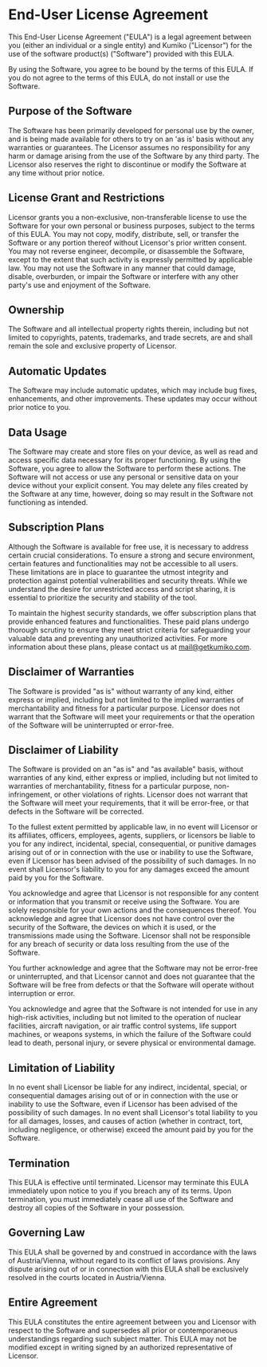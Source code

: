 # End-User License Agreement

This End-User License Agreement ("EULA") is a legal agreement between you (either an individual or a single entity) and Kumiko ("Licensor") for the use of the software product(s) ("Software") provided with this EULA.

By using the Software, you agree to be bound by the terms of this EULA. If you do not agree to the terms of this EULA, do not install or use the Software.

## Purpose of the Software

The Software has been primarily developed for personal use by the owner, and is being made available for others to try on an 'as is' basis without any warranties or guarantees. The Licensor assumes no responsibility for any harm or damage arising from the use of the Software by any third party. The Licensor also reserves the right to discontinue or modify the Software at any time without prior notice.

## License Grant and Restrictions

Licensor grants you a non-exclusive, non-transferable license to use the Software for your own personal or business purposes, subject to the terms of this EULA. You may not copy, modify, distribute, sell, or transfer the Software or any portion thereof without Licensor's prior written consent. You may not reverse engineer, decompile, or disassemble the Software, except to the extent that such activity is expressly permitted by applicable law. You may not use the Software in any manner that could damage, disable, overburden, or impair the Software or interfere with any other party's use and enjoyment of the Software.

## Ownership

The Software and all intellectual property rights therein, including but not limited to copyrights, patents, trademarks, and trade secrets, are and shall remain the sole and exclusive property of Licensor.

## Automatic Updates

The Software may include automatic updates, which may include bug fixes, enhancements, and other improvements. These updates may occur without prior notice to you.

## Data Usage

The Software may create and store files on your device, as well as read and access specific data necessary for its proper functioning. By using the Software, you agree to allow the Software to perform these actions. The Software will not access or use any personal or sensitive data on your device without your explicit consent. You may delete any files created by the Software at any time, however, doing so may result in the Software not functioning as intended.

## Subscription Plans

Although the Software is available for free use, it is necessary to address certain crucial considerations. To ensure a strong and secure environment, certain features and functionalities may not be accessible to all users. These limitations are in place to guarantee the utmost integrity and protection against potential vulnerabilities and security threats. While we understand the desire for unrestricted access and script sharing, it is essential to prioritize the security and stability of the tool.

To maintain the highest security standards, we offer subscription plans that provide enhanced features and functionalities. These paid plans undergo thorough scrutiny to ensure they meet strict criteria for safeguarding your valuable data and preventing any unauthorized activities. For more information about these plans, please contact us at mail@getkumiko.com.

## Disclaimer of Warranties

The Software is provided "as is" without warranty of any kind, either express or implied, including but not limited to the implied warranties of merchantability and fitness for a particular purpose. Licensor does not warrant that the Software will meet your requirements or that the operation of the Software will be uninterrupted or error-free.

## Disclaimer of Liability

The Software is provided on an "as is" and "as available" basis, without warranties of any kind, either express or implied, including but not limited to warranties of merchantability, fitness for a particular purpose, non-infringement, or other violations of rights. Licensor does not warrant that the Software will meet your requirements, that it will be error-free, or that defects in the Software will be corrected.

To the fullest extent permitted by applicable law, in no event will Licensor or its affiliates, officers, employees, agents, suppliers, or licensors be liable to you for any indirect, incidental, special, consequential, or punitive damages arising out of or in connection with the use or inability to use the Software, even if Licensor has been advised of the possibility of such damages. In no event shall Licensor's liability to you for any damages exceed the amount paid by you for the Software.

You acknowledge and agree that Licensor is not responsible for any content or information that you transmit or receive using the Software. You are solely responsible for your own actions and the consequences thereof. You acknowledge and agree that Licensor does not have control over the security of the Software, the devices on which it is used, or the transmissions made using the Software. Licensor shall not be responsible for any breach of security or data loss resulting from the use of the Software.

You further acknowledge and agree that the Software may not be error-free or uninterrupted, and that Licensor cannot and does not guarantee that the Software will be free from defects or that the Software will operate without interruption or error.

You acknowledge and agree that the Software is not intended for use in any high-risk activities, including but not limited to the operation of nuclear facilities, aircraft navigation, or air traffic control systems, life support machines, or weapons systems, in which the failure of the Software could lead to death, personal injury, or severe physical or environmental damage.

## Limitation of Liability

In no event shall Licensor be liable for any indirect, incidental, special, or consequential damages arising out of or in connection with the use or inability to use the Software, even if Licensor has been advised of the possibility of such damages. In no event shall Licensor's total liability to you for all damages, losses, and causes of action (whether in contract, tort, including negligence, or otherwise) exceed the amount paid by you for the Software.

## Termination

This EULA is effective until terminated. Licensor may terminate this EULA immediately upon notice to you if you breach any of its terms. Upon termination, you must immediately cease all use of the Software and destroy all copies of the Software in your possession.

## Governing Law

This EULA shall be governed by and construed in accordance with the laws of Austria/Vienna, without regard to its conflict of laws provisions. Any dispute arising out of or in connection with this EULA shall be exclusively resolved in the courts located in Austria/Vienna.

## Entire Agreement

This EULA constitutes the entire agreement between you and Licensor with respect to the Software and supersedes all prior or contemporaneous understandings regarding such subject matter. This EULA may not be modified except in writing signed by an authorized representative of Licensor.
